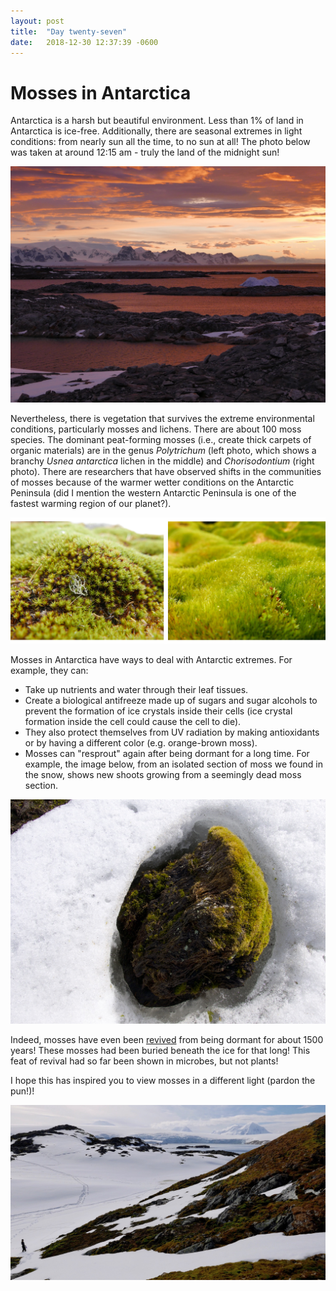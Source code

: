 ```yaml
---
layout: post
title:  "Day twenty-seven"
date:   2018-12-30 12:37:39 -0600
---
```


# Mosses in Antarctica
Antarctica is a harsh but beautiful environment. Less than 1% of land in Antarctica is ice-free. Additionally, there are seasonal extremes in light conditions: from nearly sun all the time, to no sun at all! The photo below was taken at around 12:15 am - truly the land of the midnight sun! 

![Sunset on December 29](/assets/blog_photos/181230/p1070015.jpg)

Nevertheless, there is vegetation that survives the extreme environmental conditions, particularly mosses and lichens. There are about 100 moss species. The dominant peat-forming mosses (i.e., create thick carpets of organic materials) are in the genus *Polytrichum* (left photo, which shows a branchy *Usnea antarctica* lichen in the middle) and *Chorisodontium* (right photo). There are researchers that have observed shifts in the  communities of mosses because of the warmer wetter conditions on the Antarctic Peninsula (did I mention the western Antarctic Peninsula is one of the fastest warming region of our planet?).

![Polytrichum and Chorisodontium](/assets/blog_photos/181230/181230_moss.jpg)

Mosses in Antarctica have ways to deal with Antarctic extremes. For example, they can:
* Take up nutrients and water through their leaf tissues.
* Create a biological antifreeze made up of sugars and sugar alcohols to prevent the formation of ice crystals inside their cells (ice crystal formation inside the cell could cause the cell to die). 
* They also protect themselves from UV radiation by making antioxidants or by having a different color (e.g. orange-brown moss). 
* Mosses can "resprout" again after being dormant for a long time. For example, the image below, from an isolated section of moss we found in the snow, shows new shoots growing from a seemingly dead moss section.

![New growth](/assets/blog_photos/181230/p1060763.jpg)

Indeed, mosses have even been [revived](https://phys.org/news/2014-03-antarctic-moss-years-ice.html) from being dormant for about 1500 years! These mosses had been buried beneath the ice for that long! This feat of revival had so far been shown in microbes, but not plants!

I hope this has inspired you to view mosses in a different light (pardon the pun!)!

![Verdant green on Litchfield Island](/assets/blog_photos/181230/20181230_screenshot.jpg)

